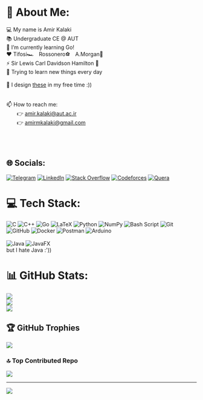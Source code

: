 # 💫 About Me:
💻 My name is Amir Kalaki<br>
📚 Undergraduate CE @ AUT<br>
🌱 I’m currently learning Go!<br>
❤️ Tifosi🏎&emsp;Rossonero⚽&emsp;A.Morgan🤠<br>
⚡ Sir Lewis Carl Davidson Hamilton 🐐<br>
🎒 Trying to learn new things every day<br><br>
💍 I design [these](https://www.instagram.com/kalakijewelry) in my free time :))<br><br><br>
📫 How to reach me:<br>&emsp;&emsp;👉 amir.kalaki@aut.ac.ir<br>&emsp;&emsp;👉 amirmkalaki@gmail.com<br><br><br><br>


## 🌐 Socials:
[![Telegram](https://img.shields.io/badge/Telegram-%230088C5.svg?logo=Telegram&logoColor=white)](https://t.me/Amir_Kalaki)
[![LinkedIn](https://img.shields.io/badge/LinkedIn-%230077B5.svg?logo=linkedin&logoColor=white)](https://linkedin.com/in/amir-kalaki-086715252/)
[![Stack Overflow](https://img.shields.io/badge/-Stackoverflow-FE7A16?logo=stack-overflow&logoColor=white)](https://stackoverflow.com/users/29256415/amir-m-kalaki)
[![Codeforces](https://img.shields.io/badge/Codeforces-%230077B5.svg?logo=Codeforces&logoColor=white)](https://https://codeforces.com/profile/KLX1899)
[![Quera](https://quera.org/static/images/logo/logo-quera-heavy.3-1c1287ee3575.svg)](https://quera.org/profile/amir.kalaki)

# 💻 Tech Stack:
![C](https://img.shields.io/badge/c-%2300599C.svg?style=for-the-badge&logo=c&logoColor=white)
![C++](https://img.shields.io/badge/c++-%2300599C.svg?style=for-the-badge&logo=c%2B%2B&logoColor=white)
![Go](https://img.shields.io/badge/go-%2300ADD8.svg?style=for-the-badge&logo=go&logoColor=white)
![LaTeX](https://img.shields.io/badge/latex-%23008080.svg?style=for-the-badge&logo=latex&logoColor=white)
![Python](https://img.shields.io/badge/python-3670A0?style=for-the-badge&logo=python&logoColor=ffdd54)
![NumPy](https://img.shields.io/badge/numpy-%23013243.svg?style=for-the-badge&logo=numpy&logoColor=white)
![Bash Script](https://img.shields.io/badge/bash_script-%23121011.svg?style=for-the-badge&logo=gnu-bash&logoColor=white)
![Git](https://img.shields.io/badge/git-%23F05033.svg?style=for-the-badge&logo=git&logoColor=white)
![GitHub](https://img.shields.io/badge/github-%23121011.svg?style=for-the-badge&logo=github&logoColor=white)
![Docker](https://img.shields.io/badge/docker-%230db7ed.svg?style=for-the-badge&logo=docker&logoColor=white)
![Postman](https://img.shields.io/badge/Postman-FF6C37?style=for-the-badge&logo=postman&logoColor=white)
![Arduino](https://img.shields.io/badge/-Arduino-00979D?style=for-the-badge&logo=Arduino&logoColor=white)<br><br>
![Java](https://img.shields.io/badge/java-%23ED8B00.svg?style=for-the-badge&logo=openjdk&logoColor=white)
![JavaFX](https://img.shields.io/badge/javafx-%23FF0000.svg?style=for-the-badge&logo=javafx&logoColor=white)
<br>but I hate Java :'))

# 📊 GitHub Stats:
![](https://github-readme-stats.vercel.app/api?username=KLX1899&theme=transparent&hide_border=false&include_all_commits=true&count_private=true)<br/>
![](https://github-readme-streak-stats.herokuapp.com/?user=KLX1899&theme=transparent&hide_border=false)<br/>
![](https://github-readme-stats.vercel.app/api/top-langs/?username=KLX1899&theme=transparent&hide_border=false&include_all_commits=true&count_private=true&layout=compact)

## 🏆 GitHub Trophies
![](https://github-profile-trophy.vercel.app/?username=KLX1899&theme=transparent&no-frame=false&no-bg=true&margin-w=4)

### 🔝 Top Contributed Repo
![](https://github-contributor-stats.vercel.app/api?username=KLX1899&limit=5&theme=dark&combine_all_yearly_contributions=true)

---
[![](https://visitcount.itsvg.in/api?id=KLX1899&icon=4&color=0)](https://visitcount.itsvg.in)

<!-- Proudly created with GPRM ( https://gprm.itsvg.in ) -->


<!-- Don't tell anyone, but I changed it a little! :))   -->


